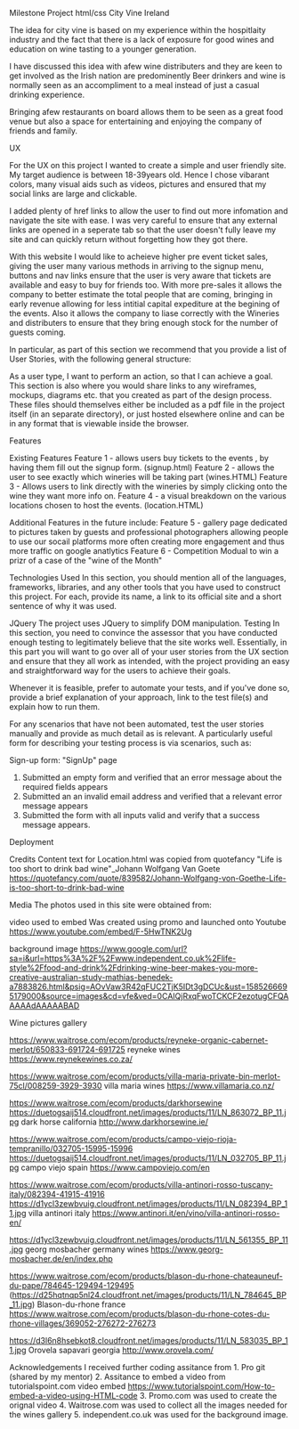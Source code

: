 Milestone Project html/css
City Vine Ireland

The idea for city vine is based on my experience within the hospitlaity industry and the
fact that there is a lack of exposure for good wines and education on wine tasting to a younger 
generation.

I have discussed this idea with afew wine distributers and they are keen to get involved 
as the Irish nation are predominently Beer drinkers and wine is normally seen as an 
accompliment to a meal instead of just a casual drinking experience.

Bringing afew restaurants on board allows them to be seen as a great food venue but also a space for 
entertaining and enjoying the company of friends and family.

UX

For the UX on this project I wanted to create a simple and user friendly site.
My target audience is between 18-39years old. Hence I chose vibarant colors, many visual aids 
such as videos, pictures and ensured that my social links are large and clickable.

I added plenty of href links to allow the user to find out more infomation and navigate the 
site with ease. I was very careful to ensure that any external links are opened in a seperate 
tab so that the user doesn't fully leave my site and can quickly return without forgetting how they got there.

With this website I would like to acheieve higher pre event ticket sales, giving the user many various
methods in arriving to the signup menu, buttons and nav links ensure that the user is very aware that 
tickets are available and easy to buy for friends too.
With more pre-sales it allows the company to better estimate the total people that are coming,
bringing in early revenue allowing for less intitial capital expediture at the begining of the events.
Also it allows the company to liase correctly with the Wineries and distributers to ensure that they 
bring enough stock for the number of guests coming. 

In particular, as part of this section we recommend that you provide a list of User Stories, with the following general structure:

As a user type, I want to perform an action, so that I can achieve a goal.
This section is also where you would share links to any wireframes, mockups, diagrams etc. that you created as part of the design process. These files should themselves either be included as a pdf file in the project itself (in an separate directory), or just hosted elsewhere online and can be in any format that is viewable inside the browser.

Features

Existing Features
Feature 1 - allows users buy tickets to the events , by having them fill out the signup form. (signup.html)
Feature 2 - allows the user to see exactly which wineries will be taking part (wines.HTML)
Feature 3 - Allows users to link directly with the wineries by simply clicking onto the wine they want more info on.
Feature 4 - a visual breakdown on the various locations chosen to host the events. (location.HTML)

Additional Features in the future include:
Feature 5 - gallery page dedicated to pictures taken by guests and professional photographers allowing people to use 
            our socail platforms more often creating more engagement and thus more traffic on google anatlytics
Feature 6 - Competition Modual to win a prizr of a case of the "wine of the Month"

Technologies Used
In this section, you should mention all of the languages, frameworks, libraries, and any other tools that you have used to construct this project. For each, provide its name, a link to its official site and a short sentence of why it was used.

JQuery
The project uses JQuery to simplify DOM manipulation.
Testing
In this section, you need to convince the assessor that you have conducted enough testing to legitimately believe that the site works well. Essentially, in this part you will want to go over all of your user stories from the UX section and ensure that they all work as intended, with the project providing an easy and straightforward way for the users to achieve their goals.

Whenever it is feasible, prefer to automate your tests, and if you've done so, provide a brief explanation of your approach, link to the test file(s) and explain how to run them.

For any scenarios that have not been automated, test the user stories manually and provide as much detail as is relevant. A particularly useful form for describing your testing process is via scenarios, such as:

Sign-up form:
"SignUp" page
1. Submitted an empty form and verified that an error message about the required fields appears
2. Submitted an an invalid email address and verified that a relevant error message appears
3. Submitted the form with all inputs valid and verify that a success message appears.

<!--In addition, you should mention in this section how your project looks and works on different browsers and screen sizes.

You should also mention in this section any interesting bugs or problems you discovered during your testing, even if you haven't addressed them yet.

If this section grows too long, you may want to split it off into a separate file and link to it from here.
-->
Deployment
<!--This section should describe the process you went through to deploy the project to a hosting platform (e.g. GitHub Pages or Heroku).

In particular, you should provide all details of the differences between the deployed version and the development version, if any, including:

Different values for environment variables (Heroku Config Vars)?
Different configuration files?
Separate git branch?
In addition, if it is not obvious, you should also describe how to run your code locally.
-->
Credits
Content
text for Location.html was copied from quotefancy
"Life is too short to drink bad wine"_Johann Wolfgang Van Goete
https://quotefancy.com/quote/839582/Johann-Wolfgang-von-Goethe-Life-is-too-short-to-drink-bad-wine

Media
The photos used in this site were obtained from:

video used to embed
    Was created using promo and launched onto Youtube
    https://www.youtube.com/embed/F-5HwTNK2Ug

background image
https://www.google.com/url?sa=i&url=https%3A%2F%2Fwww.independent.co.uk%2Flife-style%2Ffood-and-drink%2Fdrinking-wine-beer-makes-you-more-creative-australian-study-mathias-benedek-a7883826.html&psig=AOvVaw3R42qFUC2TjK5IDt3gDCUc&ust=1585266695179000&source=images&cd=vfe&ved=0CAIQjRxqFwoTCKCF2ezotugCFQAAAAAdAAAAABAD

Wine pictures gallery

https://www.waitrose.com/ecom/products/reyneke-organic-cabernet-merlot/650833-691724-691725
reyneke wines
https://www.reynekewines.co.za/

https://www.waitrose.com/ecom/products/villa-maria-private-bin-merlot-75cl/008259-3929-3930
villa maria wines
https://www.villamaria.co.nz/

https://www.waitrose.com/ecom/products/darkhorsewine
https://duetogsaij514.cloudfront.net/images/products/11/LN_863072_BP_11.jpg
dark horse california
http://www.darkhorsewine.ie/

https://www.waitrose.com/ecom/products/campo-viejo-rioja-tempranillo/032705-15995-15996
https://duetogsaij514.cloudfront.net/images/products/11/LN_032705_BP_11.jpg
campo viejo spain
https://www.campoviejo.com/en

https://www.waitrose.com/ecom/products/villa-antinori-rosso-tuscany-italy/082394-41915-41916
https://d1ycl3zewbvuig.cloudfront.net/images/products/11/LN_082394_BP_11.jpg
villa antinori italy
https://www.antinori.it/en/vino/villa-antinori-rosso-en/

https://d1ycl3zewbvuig.cloudfront.net/images/products/11/LN_561355_BP_11.jpg
georg mosbacher germany wines
https://www.georg-mosbacher.de/en/index.php 

https://www.waitrose.com/ecom/products/blason-du-rhone-chateauneuf-du-pape/784645-129494-129495
(https://d25hqtnqp5nl24.cloudfront.net/images/products/11/LN_784645_BP_11.jpg)
Blason-du-rhone france
https://www.waitrose.com/ecom/products/blason-du-rhone-cotes-du-rhone-villages/369052-276272-276273

https://d3l6n8hsebkot8.cloudfront.net/images/products/11/LN_583035_BP_11.jpg
Orovela sapavari georgia
http://www.orovela.com/

Acknowledgements
I received further coding assitance from
    1. Pro git (shared by my mentor)
    2. Assitance to embed a video from tutorialspoint.com
        video embed
            https://www.tutorialspoint.com/How-to-embed-a-video-using-HTML-code
    3. Promo.com was used to create the orignal video
    4. Waitrose.com was used to collect all the images needed for the wines gallery
    5. independent.co.uk was used for the background image.